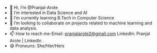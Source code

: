 - 👋 Hi, I’m @Pranjal-Arote
- 👀 I’m interested in Data Science and AI
- 🌱 I’m currently learning B.Tech in Computer Science 
- 💞️ I’m looking to collaborate on projects related to machine learning and data analysis.
- 📫 How to reach me-Email: pranjalarote2@gmail.com   LinkedIn: Pranjal Arote | LinkedIn .                  
- 😄 Pronouns: She/Her/Hers
  
